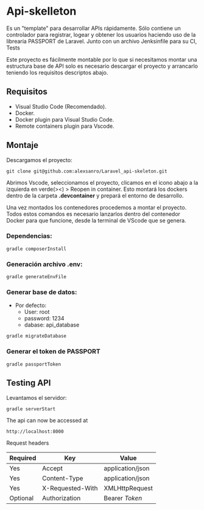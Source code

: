 # Api-skelleton

Es un "template" para desarrollar APIs rápidamente. Sólo contiene un controlador para registrar, logear y obtener los usuarios haciendo uso de la librearía PASSPORT de Laravel. Junto con un archivo Jenksinfile para su CI, Tests

Este proyecto es fácilmente montable por lo que si necesitamos montar una estructura base de API solo es necesario descargar el proyecto y arrancarlo teniendo los requisitos descriptos abajo.

## Requisitos

- Visual Studio Code (Recomendado). 
- Docker.
- Docker plugin para Visual Studio Code.
- Remote containers plugin para Vscode.

## Montaje

Descargamos el proyecto:

```
git clone git@github.com:alexsanro/Laravel_api-skeleton.git
```

Abrimos Vscode, seleccionamos el proyecto, clicamos en el icono abajo a la izquierda en verde(><) > Reopen in container. Esto montará los dockers dentro de la carpeta **.devcontainer** y prepará el entorno de desarrollo. 

Una vez montados los contenedores procedemos a montar el proyecto. Todos estos comandos es necesario lanzarlos dentro del contenedor Docker para que funcione, desde la terminal de VScode que se genera.

### Dependencias:

```
gradle composerInstall
```

### Generación archivo .env:

```
gradle generateEnvFile
```

### Generar base de datos: 

- Por defecto:
    - User: root
    - password: 1234
    - dabase: api_database

```
gradle migrateDatabase
```

### Generar el token de PASSPORT

```
gradle passportToken
```

## Testing API

Levantamos el servidor: 

```
gradle serverStart
```

The api can now be accessed at

```
http://localhost:8000
```

Request headers

| **Required** 	| **Key**       | **Value**         |
|----------	|------------------	|------------------	|
| Yes      	| Accept     	    | application/json 	|
| Yes      	| Content-Type     	| application/json 	|
| Yes      	| X-Requested-With 	| XMLHttpRequest   	|
| Optional 	| Authorization    	| Bearer *Token*    |
